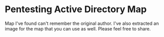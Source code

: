 # Pentesting Active Directory Map

Map I've found can't remember the original author. I've also extracted an image for the map that you can use as well. Please feel free to share.
